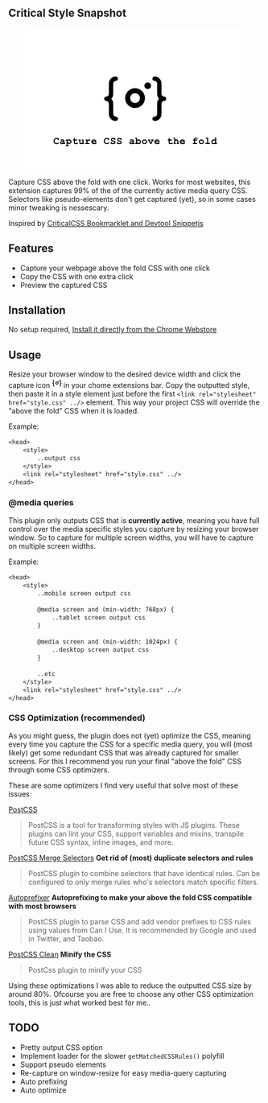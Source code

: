## Critical Style Snapshot

<p align="center">
    <img width="440" src="/src/promotional.png?raw=true" text-align="center">
</p>

Capture CSS above the fold with one click. Works for most websites, this extension captures 99% of the of the currently active media query CSS. Selectors like pseudo-elements don't get captured (yet), so in some cases minor tweaking is nessescary.

Inspired by [CriticalCSS Bookmarklet and Devtool Snippetjs](https://gist.github.com/PaulKinlan/6284142)

## Features
- Capture your webpage above the fold CSS with one click
- Copy the CSS with one extra click
- Preview the captured CSS

## Installation
No setup required, [Install it directly from the Chrome Webstore](https://chrome.google.com/webstore/detail/critical-snapshot/gkoeffcejdhhojognlonafnijfkcepob)

## Usage
Resize your browser window to the desired device width and click the capture icon ![icon](/src/icon19.png "icon") in your chome extensions bar. Copy the outputted style, then paste it in a style element just before the first `<link rel="stylesheet" href="style.css" ../>` element. This way your project CSS will override the "above the fold" CSS when it is loaded.

Example:
```
<head>
    <style>
        ..output css
    </style>
    <link rel="stylesheet" href="style.css" ../>
</head>
```

### @media queries

This plugin only outputs CSS that is **currently active**, meaning you have full control over the media specific styles you capture by resizing your browser window. So to capture for multiple screen widths, you will have to capture on multiple screen widths.

Example:
```
<head>
    <style>
        ..mobile screen output css

        @media screen and (min-width: 768px) {
            ..tablet screen output css    
        }

        @media screen and (min-width: 1024px) {
            ..desktop screen output css
        }

        ..etc
    </style>
    <link rel="stylesheet" href="style.css" ../>
</head>
```

### CSS Optimization (recommended)
As you might guess, the plugin does not (yet) optimize the CSS, meaning every time you capture the CSS for a specific media query, you will (most likely) get some redundant CSS that was already captured for smaller screens. For this I recommend you run your final "above the fold" CSS through some CSS optimizers.

These are some optimizers I find very useful that solve most of these issues:

[PostCSS](https://github.com/postcss/postcss)
>PostCSS is a tool for transforming styles with JS plugins. These plugins can lint your CSS, support variables and mixins, transpile future CSS syntax, inline images, and more.

[PostCSS Merge Selectors](https://github.com/georgeadamson/postcss-merge-selectors) **Get rid of (most) duplicate selectors and rules**
>PostCSS plugin to combine selectors that have identical rules. Can be configured to only merge rules who's selectors match specific filters.

[Autoprefixer](https://github.com/postcss/autoprefixer) **Autoprefixing to make your above the fold CSS compatible with most browsers**
>PostCSS plugin to parse CSS and add vendor prefixes to CSS rules using values from Can I Use. It is recommended by Google and used in Twitter, and Taobao.

[PostCSS Clean](https://github.com/leodido/postcss-clean) **Minify the CSS**
>PostCss plugin to minify your CSS

Using these optimizations I was able to reduce the outputted CSS size by around 80%. Ofcourse you are free to choose any other CSS optimization tools, this is just what worked best for me..

## TODO
- Pretty output CSS option
- Implement loader for the slower `getMatchedCSSRules()` polyfill
- Support pseudo elements
- Re-capture on window-resize for easy media-query capturing
- Auto prefixing
- Auto optimize

